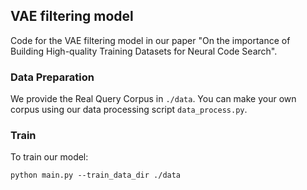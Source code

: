 ## VAE filtering model
Code for the VAE filtering model in our paper "On the importance of Building High-quality Training Datasets for Neural Code Search".

### Data Preparation
We provide the Real Query Corpus in `./data`. You can make your own corpus using our data processing script `data_process.py`. 

### Train
To train our model:
```
python main.py --train_data_dir ./data
```

